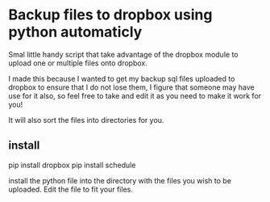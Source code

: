 # Backup files to dropbox using python automaticly

Smal little handy script that take advantage of the dropbox module to upload one or multiple files onto dropbox. 

I made this because I wanted to get my backup sql files uploaded to dropbox to ensure that I do not lose them, I figure that someone may have use for it also, so feel free to take and edit it as you need to make it work for you! 

It will also sort the files into directories for you.


## install
pip install dropbox
pip install schedule

install the python file into the directory with the files you wish to be uploaded.
Edit the file to fit your files.



